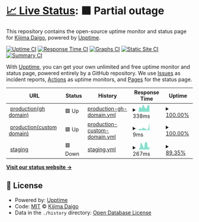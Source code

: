 # [📈 Live Status](https://kijimaD.github.io/roam_upptime): <!--live status--> **🟧 Partial outage**

This repository contains the open-source uptime monitor and status page for [Kijima Daigo](https://kijimad.github.io/roam/), powered by [Upptime](https://github.com/upptime/upptime).

[![Uptime CI](https://github.com/kijimaD/roam_upptime/workflows/Uptime%20CI/badge.svg)](https://github.com/kijimaD/roam_upptime/actions?query=workflow%3A%22Uptime+CI%22)
[![Response Time CI](https://github.com/kijimaD/roam_upptime/workflows/Response%20Time%20CI/badge.svg)](https://github.com/kijimaD/roam_upptime/actions?query=workflow%3A%22Response+Time+CI%22)
[![Graphs CI](https://github.com/kijimaD/roam_upptime/workflows/Graphs%20CI/badge.svg)](https://github.com/kijimaD/roam_upptime/actions?query=workflow%3A%22Graphs+CI%22)
[![Static Site CI](https://github.com/kijimaD/roam_upptime/workflows/Static%20Site%20CI/badge.svg)](https://github.com/kijimaD/roam_upptime/actions?query=workflow%3A%22Static+Site+CI%22)
[![Summary CI](https://github.com/kijimaD/roam_upptime/workflows/Summary%20CI/badge.svg)](https://github.com/kijimaD/roam_upptime/actions?query=workflow%3A%22Summary+CI%22)

With [Upptime](https://upptime.js.org), you can get your own unlimited and free uptime monitor and status page, powered entirely by a GitHub repository. We use [Issues](https://github.com/kijimaD/roam_upptime/issues) as incident reports, [Actions](https://github.com/kijimaD/roam_upptime/actions) as uptime monitors, and [Pages](https://kijimaD.github.io/roam_upptime) for the status page.

<!--start: status pages-->
<!-- This summary is generated by Upptime (https://github.com/upptime/upptime) -->
<!-- Do not edit this manually, your changes will be overwritten -->
<!-- prettier-ignore -->
| URL | Status | History | Response Time | Uptime |
| --- | ------ | ------- | ------------- | ------ |
| <img alt="" src="https://favicons.githubusercontent.com/kijimad.github.io" height="13"> [production(gh domain)](https://kijimad.github.io/roam/) | 🟩 Up | [production-gh-domain.yml](https://github.com/kijimaD/roam_upptime/commits/HEAD/history/production-gh-domain.yml) | <details><summary><img alt="Response time graph" src="./graphs/production-gh-domain/response-time-week.png" height="20"> 338ms</summary><br><a href="https://kijimaD.github.io/roam_upptime/history/production-gh-domain"><img alt="Response time 305" src="https://img.shields.io/endpoint?url=https%3A%2F%2Fraw.githubusercontent.com%2FkijimaD%2Froam_upptime%2FHEAD%2Fapi%2Fproduction-gh-domain%2Fresponse-time.json"></a><br><a href="https://kijimaD.github.io/roam_upptime/history/production-gh-domain"><img alt="24-hour response time 415" src="https://img.shields.io/endpoint?url=https%3A%2F%2Fraw.githubusercontent.com%2FkijimaD%2Froam_upptime%2FHEAD%2Fapi%2Fproduction-gh-domain%2Fresponse-time-day.json"></a><br><a href="https://kijimaD.github.io/roam_upptime/history/production-gh-domain"><img alt="7-day response time 338" src="https://img.shields.io/endpoint?url=https%3A%2F%2Fraw.githubusercontent.com%2FkijimaD%2Froam_upptime%2FHEAD%2Fapi%2Fproduction-gh-domain%2Fresponse-time-week.json"></a><br><a href="https://kijimaD.github.io/roam_upptime/history/production-gh-domain"><img alt="30-day response time 315" src="https://img.shields.io/endpoint?url=https%3A%2F%2Fraw.githubusercontent.com%2FkijimaD%2Froam_upptime%2FHEAD%2Fapi%2Fproduction-gh-domain%2Fresponse-time-month.json"></a><br><a href="https://kijimaD.github.io/roam_upptime/history/production-gh-domain"><img alt="1-year response time 305" src="https://img.shields.io/endpoint?url=https%3A%2F%2Fraw.githubusercontent.com%2FkijimaD%2Froam_upptime%2FHEAD%2Fapi%2Fproduction-gh-domain%2Fresponse-time-year.json"></a></details> | <details><summary><a href="https://kijimaD.github.io/roam_upptime/history/production-gh-domain">100.00%</a></summary><a href="https://kijimaD.github.io/roam_upptime/history/production-gh-domain"><img alt="All-time uptime 100.00%" src="https://img.shields.io/endpoint?url=https%3A%2F%2Fraw.githubusercontent.com%2FkijimaD%2Froam_upptime%2FHEAD%2Fapi%2Fproduction-gh-domain%2Fuptime.json"></a><br><a href="https://kijimaD.github.io/roam_upptime/history/production-gh-domain"><img alt="24-hour uptime 100.00%" src="https://img.shields.io/endpoint?url=https%3A%2F%2Fraw.githubusercontent.com%2FkijimaD%2Froam_upptime%2FHEAD%2Fapi%2Fproduction-gh-domain%2Fuptime-day.json"></a><br><a href="https://kijimaD.github.io/roam_upptime/history/production-gh-domain"><img alt="7-day uptime 100.00%" src="https://img.shields.io/endpoint?url=https%3A%2F%2Fraw.githubusercontent.com%2FkijimaD%2Froam_upptime%2FHEAD%2Fapi%2Fproduction-gh-domain%2Fuptime-week.json"></a><br><a href="https://kijimaD.github.io/roam_upptime/history/production-gh-domain"><img alt="30-day uptime 100.00%" src="https://img.shields.io/endpoint?url=https%3A%2F%2Fraw.githubusercontent.com%2FkijimaD%2Froam_upptime%2FHEAD%2Fapi%2Fproduction-gh-domain%2Fuptime-month.json"></a><br><a href="https://kijimaD.github.io/roam_upptime/history/production-gh-domain"><img alt="1-year uptime 100.00%" src="https://img.shields.io/endpoint?url=https%3A%2F%2Fraw.githubusercontent.com%2FkijimaD%2Froam_upptime%2FHEAD%2Fapi%2Fproduction-gh-domain%2Fuptime-year.json"></a></details>
| <img alt="" src="https://favicons.githubusercontent.com/www.kijimad.com" height="13"> [production(custom domain)](https://www.kijimad.com/) | 🟩 Up | [production-custom-domain.yml](https://github.com/kijimaD/roam_upptime/commits/HEAD/history/production-custom-domain.yml) | <details><summary><img alt="Response time graph" src="./graphs/production-custom-domain/response-time-week.png" height="20"> 9ms</summary><br><a href="https://kijimaD.github.io/roam_upptime/history/production-custom-domain"><img alt="Response time 8" src="https://img.shields.io/endpoint?url=https%3A%2F%2Fraw.githubusercontent.com%2FkijimaD%2Froam_upptime%2FHEAD%2Fapi%2Fproduction-custom-domain%2Fresponse-time.json"></a><br><a href="https://kijimaD.github.io/roam_upptime/history/production-custom-domain"><img alt="24-hour response time 28" src="https://img.shields.io/endpoint?url=https%3A%2F%2Fraw.githubusercontent.com%2FkijimaD%2Froam_upptime%2FHEAD%2Fapi%2Fproduction-custom-domain%2Fresponse-time-day.json"></a><br><a href="https://kijimaD.github.io/roam_upptime/history/production-custom-domain"><img alt="7-day response time 9" src="https://img.shields.io/endpoint?url=https%3A%2F%2Fraw.githubusercontent.com%2FkijimaD%2Froam_upptime%2FHEAD%2Fapi%2Fproduction-custom-domain%2Fresponse-time-week.json"></a><br><a href="https://kijimaD.github.io/roam_upptime/history/production-custom-domain"><img alt="30-day response time 8" src="https://img.shields.io/endpoint?url=https%3A%2F%2Fraw.githubusercontent.com%2FkijimaD%2Froam_upptime%2FHEAD%2Fapi%2Fproduction-custom-domain%2Fresponse-time-month.json"></a><br><a href="https://kijimaD.github.io/roam_upptime/history/production-custom-domain"><img alt="1-year response time 8" src="https://img.shields.io/endpoint?url=https%3A%2F%2Fraw.githubusercontent.com%2FkijimaD%2Froam_upptime%2FHEAD%2Fapi%2Fproduction-custom-domain%2Fresponse-time-year.json"></a></details> | <details><summary><a href="https://kijimaD.github.io/roam_upptime/history/production-custom-domain">100.00%</a></summary><a href="https://kijimaD.github.io/roam_upptime/history/production-custom-domain"><img alt="All-time uptime 100.00%" src="https://img.shields.io/endpoint?url=https%3A%2F%2Fraw.githubusercontent.com%2FkijimaD%2Froam_upptime%2FHEAD%2Fapi%2Fproduction-custom-domain%2Fuptime.json"></a><br><a href="https://kijimaD.github.io/roam_upptime/history/production-custom-domain"><img alt="24-hour uptime 100.00%" src="https://img.shields.io/endpoint?url=https%3A%2F%2Fraw.githubusercontent.com%2FkijimaD%2Froam_upptime%2FHEAD%2Fapi%2Fproduction-custom-domain%2Fuptime-day.json"></a><br><a href="https://kijimaD.github.io/roam_upptime/history/production-custom-domain"><img alt="7-day uptime 100.00%" src="https://img.shields.io/endpoint?url=https%3A%2F%2Fraw.githubusercontent.com%2FkijimaD%2Froam_upptime%2FHEAD%2Fapi%2Fproduction-custom-domain%2Fuptime-week.json"></a><br><a href="https://kijimaD.github.io/roam_upptime/history/production-custom-domain"><img alt="30-day uptime 100.00%" src="https://img.shields.io/endpoint?url=https%3A%2F%2Fraw.githubusercontent.com%2FkijimaD%2Froam_upptime%2FHEAD%2Fapi%2Fproduction-custom-domain%2Fuptime-month.json"></a><br><a href="https://kijimaD.github.io/roam_upptime/history/production-custom-domain"><img alt="1-year uptime 100.00%" src="https://img.shields.io/endpoint?url=https%3A%2F%2Fraw.githubusercontent.com%2FkijimaD%2Froam_upptime%2FHEAD%2Fapi%2Fproduction-custom-domain%2Fuptime-year.json"></a></details>
| <img alt="" src="https://favicons.githubusercontent.com/roam-staging.herokuapp.com" height="13"> [staging](https://roam-staging.herokuapp.com/) | 🟥 Down | [staging.yml](https://github.com/kijimaD/roam_upptime/commits/HEAD/history/staging.yml) | <details><summary><img alt="Response time graph" src="./graphs/staging/response-time-week.png" height="20"> 267ms</summary><br><a href="https://kijimaD.github.io/roam_upptime/history/staging"><img alt="Response time 432" src="https://img.shields.io/endpoint?url=https%3A%2F%2Fraw.githubusercontent.com%2FkijimaD%2Froam_upptime%2FHEAD%2Fapi%2Fstaging%2Fresponse-time.json"></a><br><a href="https://kijimaD.github.io/roam_upptime/history/staging"><img alt="24-hour response time 141" src="https://img.shields.io/endpoint?url=https%3A%2F%2Fraw.githubusercontent.com%2FkijimaD%2Froam_upptime%2FHEAD%2Fapi%2Fstaging%2Fresponse-time-day.json"></a><br><a href="https://kijimaD.github.io/roam_upptime/history/staging"><img alt="7-day response time 267" src="https://img.shields.io/endpoint?url=https%3A%2F%2Fraw.githubusercontent.com%2FkijimaD%2Froam_upptime%2FHEAD%2Fapi%2Fstaging%2Fresponse-time-week.json"></a><br><a href="https://kijimaD.github.io/roam_upptime/history/staging"><img alt="30-day response time 502" src="https://img.shields.io/endpoint?url=https%3A%2F%2Fraw.githubusercontent.com%2FkijimaD%2Froam_upptime%2FHEAD%2Fapi%2Fstaging%2Fresponse-time-month.json"></a><br><a href="https://kijimaD.github.io/roam_upptime/history/staging"><img alt="1-year response time 432" src="https://img.shields.io/endpoint?url=https%3A%2F%2Fraw.githubusercontent.com%2FkijimaD%2Froam_upptime%2FHEAD%2Fapi%2Fstaging%2Fresponse-time-year.json"></a></details> | <details><summary><a href="https://kijimaD.github.io/roam_upptime/history/staging">89.35%</a></summary><a href="https://kijimaD.github.io/roam_upptime/history/staging"><img alt="All-time uptime 84.78%" src="https://img.shields.io/endpoint?url=https%3A%2F%2Fraw.githubusercontent.com%2FkijimaD%2Froam_upptime%2FHEAD%2Fapi%2Fstaging%2Fuptime.json"></a><br><a href="https://kijimaD.github.io/roam_upptime/history/staging"><img alt="24-hour uptime 25.48%" src="https://img.shields.io/endpoint?url=https%3A%2F%2Fraw.githubusercontent.com%2FkijimaD%2Froam_upptime%2FHEAD%2Fapi%2Fstaging%2Fuptime-day.json"></a><br><a href="https://kijimaD.github.io/roam_upptime/history/staging"><img alt="7-day uptime 89.35%" src="https://img.shields.io/endpoint?url=https%3A%2F%2Fraw.githubusercontent.com%2FkijimaD%2Froam_upptime%2FHEAD%2Fapi%2Fstaging%2Fuptime-week.json"></a><br><a href="https://kijimaD.github.io/roam_upptime/history/staging"><img alt="30-day uptime 81.09%" src="https://img.shields.io/endpoint?url=https%3A%2F%2Fraw.githubusercontent.com%2FkijimaD%2Froam_upptime%2FHEAD%2Fapi%2Fstaging%2Fuptime-month.json"></a><br><a href="https://kijimaD.github.io/roam_upptime/history/staging"><img alt="1-year uptime 84.78%" src="https://img.shields.io/endpoint?url=https%3A%2F%2Fraw.githubusercontent.com%2FkijimaD%2Froam_upptime%2FHEAD%2Fapi%2Fstaging%2Fuptime-year.json"></a></details>

<!--end: status pages-->

[**Visit our status website →**](https://kijimaD.github.io/roam_upptime)

## 📄 License

- Powered by: [Upptime](https://github.com/upptime/upptime)
- Code: [MIT](./LICENSE) © [Kijima Daigo](https://kijimad.github.io/roam/)
- Data in the `./history` directory: [Open Database License](https://opendatacommons.org/licenses/odbl/1-0/)
